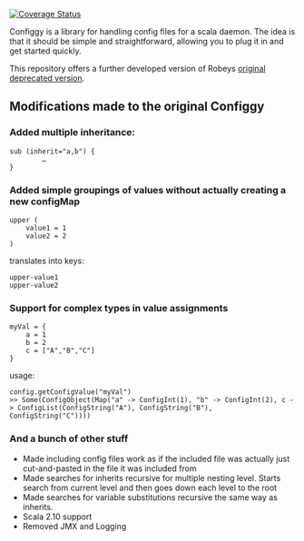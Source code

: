 [![Coverage Status](https://coveralls.io/repos/salanki/configgy/badge.png?branch=master)](https://coveralls.io/r/salanki/configgy?branch=master)

Configgy is a library for handling config files for a scala
daemon. The idea is that it should be simple and straightforward, allowing
you to plug it in and get started quickly.

This repository offers a further developed version of Robeys [original deprecated version](https://github.com/robey/configgy/tree/scala-2.9).

## Modifications made to the original Configgy
### Added multiple inheritance:

	sub (inherit="a,b") {
			…  
	}
### Added simple groupings of values without actually creating a new configMap  
	upper (  
		value1 = 1  
		value2 = 2  
	)  
	
translates into keys:

	upper-value1  
	upper-value2

### Support for complex types in value assignments
	myVal = {
		a = 1
		b = 2
		c = ["A","B","C"]
	}

usage:

	config.getConfigValue("myVal")
	>> Some(ConfigObject(Map("a" -> ConfigInt(1), "b" -> ConfigInt(2), c -> ConfigList(ConfigString("A"), ConfigString("B"), ConfigString("C"))))

### And a bunch of other stuff	
* Made including config files work as if the included file was actually just cut-and-pasted in the file it was included from
* Made searches for inherits recursive for multiple nesting level. Starts search from current level and then goes down each level to the root
* Made searches for variable substitutions recursive the same way as inherits.
* Scala 2.10 support
* Removed JMX and Logging
